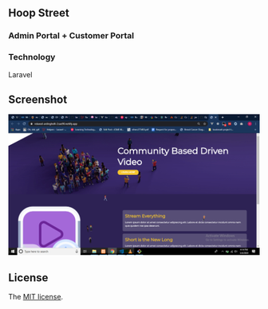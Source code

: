 ## Hoop Street
### Admin Portal + Customer Portal

### Technology
Laravel

## Screenshot

![Image description](https://github.com/LarrySul/Parallax-Landing-Page/blob/master/src/img/Screenshot%20(285).png)



## License

The [MIT license](http://opensource.org/licenses/MIT).
